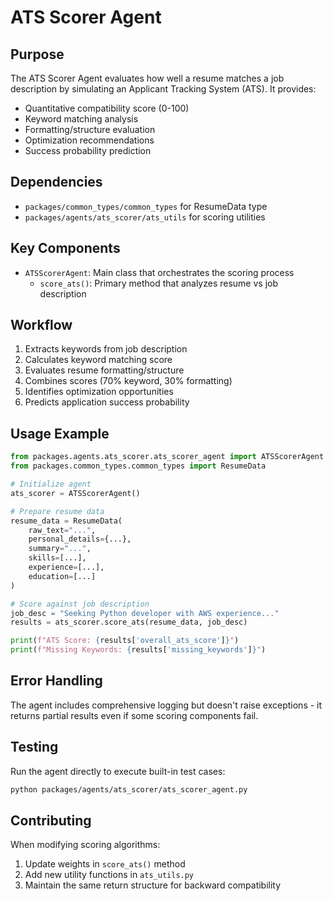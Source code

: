 # ATS Scorer Agent

## Purpose
The ATS Scorer Agent evaluates how well a resume matches a job description by simulating an Applicant Tracking System (ATS). It provides:
- Quantitative compatibility score (0-100)
- Keyword matching analysis
- Formatting/structure evaluation
- Optimization recommendations
- Success probability prediction

## Dependencies
- `packages/common_types/common_types` for ResumeData type
- `packages/agents/ats_scorer/ats_utils` for scoring utilities

## Key Components
- `ATSScorerAgent`: Main class that orchestrates the scoring process
  - `score_ats()`: Primary method that analyzes resume vs job description

## Workflow
1. Extracts keywords from job description
2. Calculates keyword matching score
3. Evaluates resume formatting/structure
4. Combines scores (70% keyword, 30% formatting)
5. Identifies optimization opportunities
6. Predicts application success probability

## Usage Example
```python
from packages.agents.ats_scorer.ats_scorer_agent import ATSScorerAgent
from packages.common_types.common_types import ResumeData

# Initialize agent
ats_scorer = ATSScorerAgent()

# Prepare resume data
resume_data = ResumeData(
    raw_text="...",
    personal_details={...},
    summary="...",
    skills=[...],
    experience=[...],
    education=[...]
)

# Score against job description
job_desc = "Seeking Python developer with AWS experience..."
results = ats_scorer.score_ats(resume_data, job_desc)

print(f"ATS Score: {results['overall_ats_score']}")
print(f"Missing Keywords: {results['missing_keywords']}")
```

## Error Handling
The agent includes comprehensive logging but doesn't raise exceptions - it returns partial results even if some scoring components fail.

## Testing
Run the agent directly to execute built-in test cases:
```bash
python packages/agents/ats_scorer/ats_scorer_agent.py
```

## Contributing
When modifying scoring algorithms:
1. Update weights in `score_ats()` method
2. Add new utility functions in `ats_utils.py`
3. Maintain the same return structure for backward compatibility